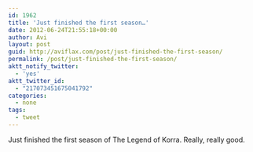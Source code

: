 ```yaml
---
id: 1962
title: 'Just finished the first season…'
date: 2012-06-24T21:55:18+00:00
author: Avi
layout: post
guid: http://aviflax.com/post/just-finished-the-first-season/
permalink: /post/just-finished-the-first-season/
aktt_notify_twitter:
  - 'yes'
aktt_twitter_id:
  - "217073451675041792"
categories:
  - none
tags:
  - tweet
---
```

Just finished the first season of The Legend of Korra. Really, really good.